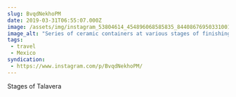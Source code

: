 ```yaml
---
slug: BvqdNekhoPM
date: 2019-03-31T06:55:07.000Z
image: /assets/img/instagram_53804614_454896068585835_8440867695033100187_n_18050848177046387.jpg
image_alt: "Series of ceramic containers at various stages of finishing from raw clay, to base white washed, to painted, to glazed."
tags:
 - travel
 - Mexico
syndication:
 - https://www.instagram.com/p/BvqdNekhoPM/
---
```


Stages of Talavera
